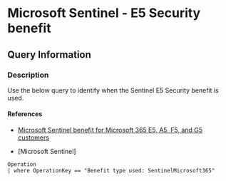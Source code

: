 # Microsoft Sentinel - E5 Security benefit

## Query Information

### Description

Use the below query to identify when the Sentinel E5 Security benefit is used.

#### References

- [Microsoft Sentinel benefit for Microsoft 365 E5, A5, F5, and G5 customers](https://azure.microsoft.com/en-us/pricing/offers/sentinel-microsoft-365-offer#:~:text=Microsoft%20365%20E5%2C%20A5%2C%20F5%2C%20and%20G5%20and%20Microsoft,data%20ingestion%20into%20Microsoft%20Sentinel.)


- [Microsoft Sentinel]

```kql
Operation
| where OperationKey == "Benefit type used: SentinelMicrosoft365"

```

